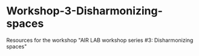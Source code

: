 # Workshop-3-Disharmonizing-spaces
Resources for the workshop "AIR LAB workshop series #3: Disharmonizing spaces" 

